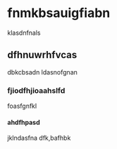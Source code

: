 # fnmkbsauigfiabn
klasdnfnals

## dfhnuwrhfvcas
dbkcbsadn ldasnofgnan

### fjiodfhjioaahslfd
foasfgnfkl

#### ahdfhpasd
jklndasfna dfk,bafhbk